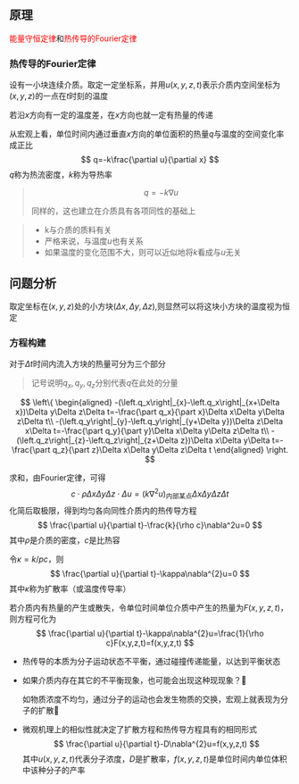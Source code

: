 ## 原理

<span style=color:red>能量守恒定律</span>和<span style=color:red>热传导的Fourier定律</span>

### 热传导的Fourier定律

设有一小块连续介质。取定一定坐标系，并用$u(x,y,z,t)$表示介质内空间坐标为$(x,y,z)$的一点在$t$时刻的温度

若沿$x$方向有一定的温度差，在$x$方向也就一定有热量的传递

从宏观上看，单位时间内通过垂直$x$方向的单位面积的热量$q$与温度的空间变化率成正比
$$
q=-k\frac{\partial u}{\partial x}
$$
$q$称为热流密度，$k$称为导热率

> $$
> q=-k \nabla u
> $$
>
> 同样的，这也建立在介质具有各项同性的基础上

> + k与介质的质料有关
> + 严格来说，与温度$u$也有关系
> + 如果温度的变化范围不大，则可以近似地将$k$看成与$u$无关

## 问题分析

取定坐标在$(x,y,z)$处的小方块$(\Delta x,\Delta y,\Delta z)$,则显然可以将这块小方块的温度视为恒定

### 方程构建

对于$\Delta t$时间内流入方块的热量可分为三个部分

> 记号说明$q_x,q_y,q_z$分别代表$q$在此处的分量

$$
\left\{
\begin{aligned}
-(\left.q_x\right|_{x}-\left.q_x\right|_{x+\Delta x})\Delta y\Delta z\Delta t=-\frac{\part q_x}{\part x}\Delta x\Delta y\Delta z\Delta t\\
-(\left.q_y\right|_{y}-\left.q_y\right|_{y+\Delta y})\Delta z\Delta x\Delta t=-\frac{\part q_y}{\part y}\Delta x\Delta y\Delta z\Delta t\\
-(\left.q_z\right|_{z}-\left.q_z\right|_{z+\Delta z})\Delta x\Delta y\Delta t=-\frac{\part q_z}{\part z}\Delta x\Delta y\Delta z\Delta t
\end{aligned}
\right.
$$

求和，由Fourier定律，可得
$$
c\cdot \rho\Delta x\Delta y\Delta z\cdot\Delta u=(k\nabla^2 u)_{\text{内部某点}}\Delta x\Delta y\Delta z\Delta t
$$
化简后取极限，得到均匀各向同性介质内的热传导方程
$$
\frac{\partial u}{\partial t}-\frac{k}{\rho c}\nabla^2u=0
$$
其中$\rho$是介质的密度，$c$是比热容

令$\kappa = k/pc$，则
$$
\frac{\partial u}{\partial t}-\kappa\nabla^{2}u=0
$$
其中$\kappa$称为扩散率（或温度传导率）

若介质内有热量的产生或散失，令单位时间单位介质中产生的热量为$F(x,y,z,t)$，则方程可化为
$$
\frac{\partial u}{\partial t}-\kappa\nabla^{2}u=\frac{1}{\rho c}F(x,y,z,t)=f(x,y,z,t)
$$

+ 热传导的本质为分子运动状态不平衡，通过碰撞传递能量，以达到平衡状态

+ 如果介质内存在其它的不平衡现象，也可能会出现这种现现象？🤔

  如物质浓度不均匀，通过分子的运动也会发生物质的交换，宏观上就表现为分子的扩散🤔

+ 微观机理上的相似性就决定了扩散方程和热传导方程具有的相同形式
  $$
  \frac{\partial u}{\partial t}-D\nabla^{2}u=f(x,y,z,t)
  $$
  其中$u(x,y,z,t)$代表分子浓度，$D$是扩散率，$f(x,y,z,t)$是单位时间内单位体积中该种分子的产率